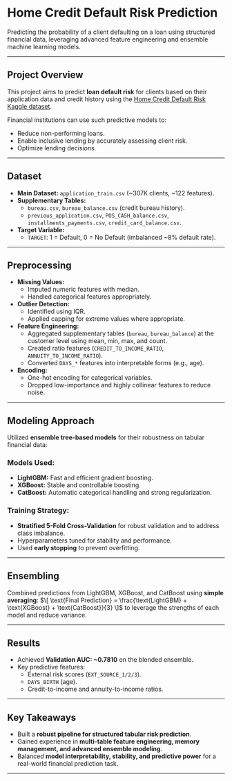 # Home Credit Default Risk Prediction

Predicting the probability of a client defaulting on a loan using structured financial data, leveraging advanced feature engineering and ensemble machine learning models.

---

##  Project Overview

This project aims to predict **loan default risk** for clients based on their application data and credit history using the [Home Credit Default Risk Kaggle dataset](https://www.kaggle.com/competitions/home-credit-default-risk).

Financial institutions can use such predictive models to:
- Reduce non-performing loans.
- Enable inclusive lending by accurately assessing client risk.
- Optimize lending decisions.

---

##  Dataset

- **Main Dataset:** `application_train.csv` (~307K clients, ~122 features).
- **Supplementary Tables:**
  - `bureau.csv`, `bureau_balance.csv` (credit bureau history).
  - `previous_application.csv`, `POS_CASH_balance.csv`, `installments_payments.csv`, `credit_card_balance.csv`.
- **Target Variable:**
  - `TARGET`: 1 = Default, 0 = No Default (imbalanced ~8% default rate).

---

##  Preprocessing

- **Missing Values:**
  - Imputed numeric features with median.
  - Handled categorical features appropriately.
- **Outlier Detection:**
  - Identified using IQR.
  - Applied capping for extreme values where appropriate.
- **Feature Engineering:**
  - Aggregated supplementary tables (`bureau`, `bureau_balance`) at the customer level using mean, min, max, and count.
  - Created ratio features (`CREDIT_TO_INCOME_RATIO`, `ANNUITY_TO_INCOME_RATIO`).
  - Converted `DAYS_*` features into interpretable forms (e.g., age).
- **Encoding:**
  - One-hot encoding for categorical variables.
  - Dropped low-importance and highly collinear features to reduce noise.

---

##  Modeling Approach

Utilized **ensemble tree-based models** for their robustness on tabular financial data:

### Models Used:
- **LightGBM:** Fast and efficient gradient boosting.
- **XGBoost:** Stable and controllable boosting.
- **CatBoost:** Automatic categorical handling and strong regularization.

### Training Strategy:
- **Stratified 5-Fold Cross-Validation** for robust validation and to address class imbalance.
- Hyperparameters tuned for stability and performance.
- Used **early stopping** to prevent overfitting.

---

##  Ensembling

Combined predictions from LightGBM, XGBoost, and CatBoost using **simple averaging**:
$\[
\text{Final Prediction} = \frac{\text{LightGBM} + \text{XGBoost} + \text{CatBoost}}{3}
\]$
to leverage the strengths of each model and reduce variance.

---

## Results

- Achieved **Validation AUC: ~0.7810** on the blended ensemble.
- Key predictive features:
  - External risk scores (`EXT_SOURCE_1/2/3`).
  - `DAYS_BIRTH` (age).
  - Credit-to-income and annuity-to-income ratios.

---

## Key Takeaways

- Built a **robust pipeline for structured tabular risk prediction**.
- Gained experience in **multi-table feature engineering, memory management, and advanced ensemble modeling**.
- Balanced **model interpretability, stability, and predictive power** for a real-world financial prediction task.

---

